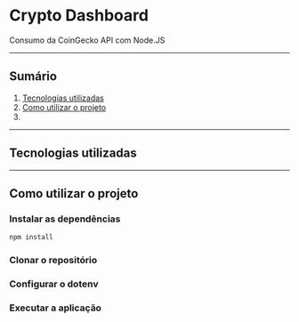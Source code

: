 # Crypto Dashboard
Consumo da CoinGecko API com Node.JS

---

## Sumário
1. [Tecnologias utilizadas](#tecnologias-utilizadas)
2. [Como utilizar o projeto](#como-utilizar-o-projeto)
3. 

---

## Tecnologias utilizadas

---

## Como utilizar o projeto

### Instalar as dependências
```bash
npm install
```

### Clonar o repositório

### Configurar o dotenv

### Executar a aplicação